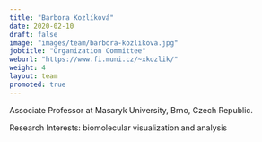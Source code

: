 ```yaml
---
title: "Barbora Kozlíková"
date: 2020-02-10
draft: false
image: "images/team/barbora-kozlikova.jpg"
jobtitle: "Organization Committee"
weburl: "https://www.fi.muni.cz/~xkozlik/"
weight: 4
layout: team
promoted: true
---
```


Associate Professor at Masaryk University, Brno, Czech Republic. 

Research Interests: biomolecular visualization and analysis